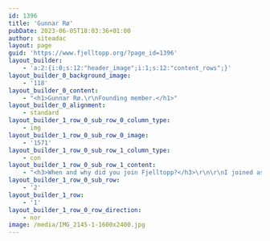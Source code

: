 ```yaml
---
id: 1396
title: 'Gunnar Rø'
pubDate: 2023-06-05T18:03:36+01:00
author: siteadac
layout: page
guid: 'https://www.fjelltopp.org/?page_id=1396'
layout_builder:
    - 'a:2:{i:0;s:12:"header_image";i:1;s:12:"content_rows";}'
layout_builder_0_background_image:
    - '118'
layout_builder_0_content:
    - "<h1>Gunnar Rø.\r\nFounding member.</h1>"
layout_builder_0_alignment:
    - standard
layout_builder_1_row_0_sub_row_0_column_type:
    - img
layout_builder_1_row_0_sub_row_0_image:
    - '1571'
layout_builder_1_row_0_sub_row_1_column_type:
    - con
layout_builder_1_row_0_sub_row_1_content:
    - "<h3>When and why did you join Fjelltopp?</h3>\r\n\r\nI joined as a founding member after having worked on public health surveillance projects with the WHO since 2014. I found the work interesting and meaningful, so founding Fjelltopp together with the rest of the team was a great way to ensure we could continue to work on our existing projects and find new, impactful work.\r\n\r\n<h3>What strengths do you bring to Fjelltopp?</h3>\r\n\r\nI hold a PhD in physics from Durham University and an MSc in epidemiology from London School of Hygiene and Tropical Medicine. I have broad technical and IT experience and significant experience with public health surveillance, epidemiology and infectious disease modelling.\r\n\r\n<h3>What’s most important to you about working at Fjelltopp?</h3>\r\n\r\nTo me, the most important thing is doing interesting work that is meaningful and can make a real difference.\r\n\r\n<h3>What values are most important to you?</h3>\r\n\r\n<strong>Curiosity.</strong> A genuine curiosity about people, systems and physical phenomena underlies most of my work. I want to investigate and find out how things work and how they can be improved.\r\n\r\n<strong>Equality.</strong> Everyone deserves to be treated with respect and empathy.\r\n\r\n<strong>Evidence-based work.</strong> I believe all important work should be based on the best available scientific evidence."
layout_builder_1_row_0_sub_row:
    - '2'
layout_builder_1_row:
    - '1'
layout_builder_1_row_0_row_direction:
    - nor
image: /media/IMG_2145-1-1600x2400.jpg
---
```


